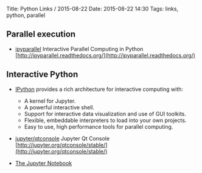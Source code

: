 Title: Python Links / 2015-08-22
Date: 2015-08-22 14:30
Tags: links, python, parallel

## Parallel execution

- [ipyparallel](https://github.com/ipython/ipyparallel) Interactive Parallel Computing in Python [http://ipyparallel.readthedocs.org/](http://ipyparallel.readthedocs.org/)


## Interactive Python

- [IPython](http://ipython.org/) provides a rich architecture for interactive computing with:
	- A kernel for Jupyter.
	- A powerful interactive shell.
	- Support for interactive data visualization and use of GUI toolkits.
	- Flexible, embeddable interpreters to load into your own projects.
	- Easy to use, high performance tools for parallel computing.

- [jupyter/qtconsole](https://github.com/jupyter/qtconsole) Jupyter Qt Console [http://jupyter.org/qtconsole/stable/](http://jupyter.org/qtconsole/stable/)
- [The Jupyter Notebook](http://jupyter.readthedocs.org/)




